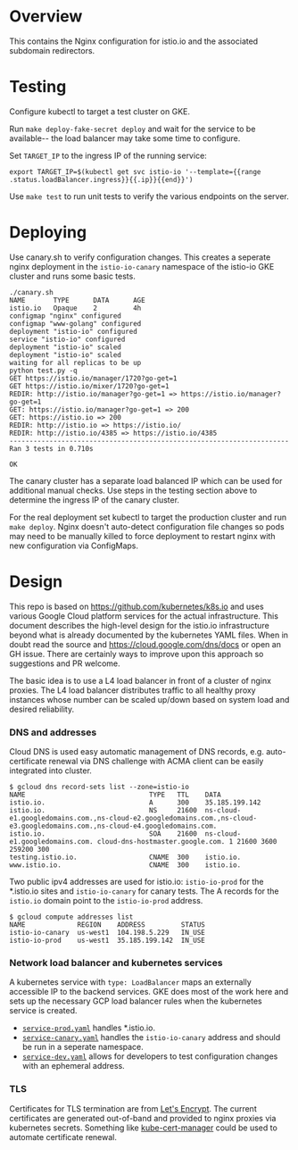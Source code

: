 Overview
====
This contains the Nginx configuration for istio.io and the associated subdomain
redirectors.

Testing
===
Configure kubectl to target a test cluster on GKE.

Run `make deploy-fake-secret deploy` and wait for the service to be available--
the load balancer may take some time to configure.

Set `TARGET_IP` to the ingress IP of the running service:

    export TARGET_IP=$(kubectl get svc istio-io '--template={{range .status.loadBalancer.ingress}}{{.ip}}{{end}}')

Use `make test` to run unit tests to verify the various endpoints on the server.

Deploying
===

Use canary.sh to verify configuration changes. This creates a seperate nginx deployment in the `istio-io-canary` namespace of the istio-io GKE cluster and runs some basic tests.

    ./canary.sh
    NAME       TYPE      DATA      AGE
    istio.io   Opaque    2         4h
    configmap "nginx" configured
    configmap "www-golang" configured
    deployment "istio-io" configured
    service "istio-io" configured
    deployment "istio-io" scaled
    deployment "istio-io" scaled
    waiting for all replicas to be up
    python test.py -q
    GET https://istio.io/manager/1720?go-get=1
    GET https://istio.io/mixer/1720?go-get=1
    REDIR: http://istio.io/manager?go-get=1 => https://istio.io/manager?go-get=1
    GET: https://istio.io/manager?go-get=1 => 200
    GET: https://istio.io => 200
    REDIR: http://istio.io => https://istio.io/
    REDIR: http://istio.io/4385 => https://istio.io/4385
    ----------------------------------------------------------------------
    Ran 3 tests in 0.710s
    
    OK

The canary cluster has a separate load balanced IP which can be used for additional manual checks. Use steps in the testing section above to determine the ingress IP of the canary cluster.

For the real deployment set kubectl to target the production cluster and run `make deploy`. Nginx doesn't auto-detect configuration file changes so pods may need to be manually killed to force deployment to restart nginx with new configuration via ConfigMaps.

Design
===

This repo is based on https://github.com/kubernetes/k8s.io and uses various Google Cloud platform services for the actual infrastructure. This document describes the high-level design for the istio.io infrastructure beyond what is already documented by the kubernetes YAML files. When in doubt read the source and https://cloud.google.com/dns/docs or open an GH issue. There are certainly ways to improve upon this approach so suggestions and PR welcome. 

The basic idea is to use a L4 load balancer in front of a cluster of nginx proxies. The L4 load balancer distributes traffic  to all healthy proxy instances whose number can be scaled up/down based on system load and desired reliability.

### DNS and addresses

Cloud DNS is used easy automatic management of DNS records, e.g. auto-certificate renewal via DNS challenge with ACMA client can be easily integrated into cluster. 

    $ gcloud dns record-sets list --zone=istio-io
    NAME                               TYPE   TTL    DATA
    istio.io.                          A      300    35.185.199.142
    istio.io.                          NS     21600  ns-cloud-e1.googledomains.com.,ns-cloud-e2.googledomains.com.,ns-cloud-e3.googledomains.com.,ns-cloud-e4.googledomains.com.
    istio.io.                          SOA    21600  ns-cloud-e1.googledomains.com. cloud-dns-hostmaster.google.com. 1 21600 3600 259200 300
    testing.istio.io.                  CNAME  300    istio.io.
    www.istio.io.                      CNAME  300    istio.io.

Two public ipv4 addresses are used for istio.io: `istio-io-prod` for the *.istio.io sites and `istio-io-canary` for canary tests. The A records for the `istio.io` domain point to the `istio-io-prod` address.

    $ gcloud compute addresses list
    NAME             REGION    ADDRESS         STATUS
    istio-io-canary  us-west1  104.198.5.229   IN_USE
    istio-io-prod    us-west1  35.185.199.142  IN_USE
 
### Network load balancer and kubernetes services

A kubernetes service with `type: LoadBalancer` maps an externally accessible IP to the backend services. GKE does most of the work here and sets up the necessary GCP load balancer rules when the kubernetes service is created.
- [`service-prod.yaml`](https://github.com/istio/istio.io/blob/master/istio.io/service-prod.yaml) handles *.istio.io.
- [`service-canary.yaml`](https://github.com/istio/istio.io/blob/master/istio.io/service-prod.yaml) handles the `istio-io-canary` address and should be run in a seperate namespace.
- [`service-dev.yaml`](https://github.com/istio/istio.io/blob/master/istio.io/service-prod.yaml) allows for developers to test configuration changes with an ephemeral address.

### TLS

Certificates for TLS termination are from [Let's Encrypt](https://letsencrypt.org/). The current certificates are generated out-of-band and provided to nginx proxies via kubernetes secrets. Something like [kube-cert-manager](https://www.google.com/webhp?sourceid=chrome-instant&ion=1&espv=2&ie=UTF-8#q=kube-cert-manager&*) could be used to automate certificate renewal.

